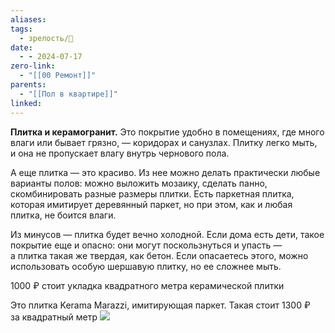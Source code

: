 ```yaml
---
aliases: 
tags:
  - зрелость/🌱
date:
  - - 2024-07-17
zero-link:
  - "[[00 Ремонт]]"
parents:
  - "[[Пол в квартире]]"
linked:
---
```

**Плитка и керамогранит.** Это покрытие удобно в помещениях, где много влаги или бывает грязно, — коридорах и санузлах. Плитку легко мыть, и она не пропускает влагу внутрь чернового пола.

А еще плитка — это красиво. Из нее можно делать практически любые варианты полов: можно выложить мозаику, сделать панно, скомбинировать разные размеры плитки. Есть паркетная плитка, которая имитирует деревянный паркет, но при этом, как и любая плитка, не боится влаги.

Из минусов — плитка будет вечно холодной. Если дома есть дети, такое покрытие еще и опасно: они могут поскользнуться и упасть — а плитка такая же твердая, как бетон. Если опасаетесь этого, можно использовать особую шершавую плитку, но ее сложнее мыть.

1000 ₽ стоит укладка квадратного метра керамической плитки

Это плитка Kerama Marazzi, имитирующая паркет. Такая стоит 1300 ₽ за квадратный метр
![](Pasted%20image%2020240717090724.png)
